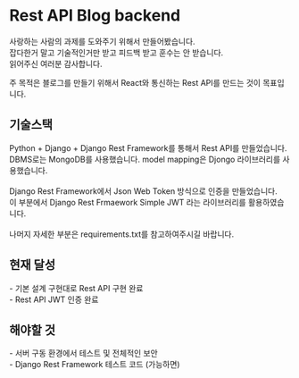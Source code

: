 <h1>Rest API Blog backend</h1>
사랑하는 사람의 과제를 도와주기 위해서 만들어봤습니다.<br>
잡다한거 말고 기술적인거만 받고 피드백 받고 훈수는 안 받습니다.<br>
읽어주신 여러분 감사합니다.

주 목적은 블로그를 만들기 위해서 React와 통신하는 Rest API를 만드는 것이 목표입니다.

<h2>기술스택</h2>
Python + Django + Django Rest Framework를 통해서 Rest API를 만들었습니다.<br>
DBMS로는 MongoDB를 사용했습니다. model mapping은 Djongo 라이브러리를 사용했습니다.<br>
<br>
Django Rest Framework에서 Json Web Token 방식으로 인증을 만들었습니다.<br>
이 부분에서 Django Rest Frmaework Simple JWT 라는 라이브러리를 활용하였습니다.<br>
<br>
나머지 자세한 부분은 requirements.txt를 참고하여주시길 바랍니다.

<h2>현재 달성</h2>
- 기본 설계 구현대로 Rest API 구현 완료<br>
- Rest API JWT 인증 완료

<h2>해야할 것</h2>
- 서버 구동 환경에서 테스트 및 전체적인 보안<br>
- Django Rest Framework 테스트 코드 (가능하면)